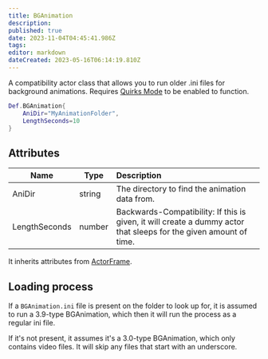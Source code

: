 ```yaml
---
title: BGAnimation
description: 
published: true
date: 2023-11-04T04:45:41.986Z
tags: 
editor: markdown
dateCreated: 2023-05-16T06:14:19.810Z
---
```


A compatibility actor class that allows you to run older .ini files for background animations. Requires [Quirks Mode](/en/user-guide/config/preferences#quirksmode) to be enabled to function.

```lua
Def.BGAnimation{
    AniDir="MyAnimationFolder",
    LengthSeconds=10
}
```

## Attributes

| Name | Type | Description |
| ---- | ---- | :---------- |
AniDir | string | The directory to find the animation data from.
LengthSeconds | number | Backwards-Compatibility: If this is given, it will create a dummy actor that sleeps for the given amount of time.

It inherits attributes from [ActorFrame](/en/dev/actors/actortypes/actorframe/_index).

## Loading process

If a `BGAnimation.ini` file is present on the folder to look up for, it is assumed to run a 3.9-type BGAnimation, which then it will run the process as a regular ini file.

If it's not present, it assumes it's a 3.0-type BGAnimation, which only contains video files. It will skip any files that start with an underscore.
